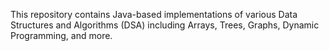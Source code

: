 This repository contains Java-based implementations of various Data Structures and Algorithms (DSA) including Arrays, Trees, Graphs, Dynamic Programming, and more.
